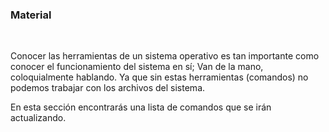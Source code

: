 ### Material

<br>

Conocer las herramientas de un sistema operativo es tan importante como conocer el funcionamiento del sistema en sí; Van de la mano, coloquialmente hablando. Ya que sin estas herramientas (comandos)
no podemos trabajar con los archivos del sistema.
<br>

En esta sección encontrarás una lista de comandos que se irán actualizando.